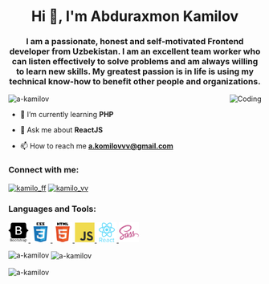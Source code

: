 <h1 align="center">Hi 👋, I'm Abduraxmon Kamilov</h1>
<h3 align="center">I am a passionate, honest and self-motivated Frontend developer from Uzbekistan. I am an excellent team worker who can listen effectively to solve problems and am always willing to learn new skills. My greatest passion is in life is using my technical know-how to benefit other people and organizations.</h3>
<img align="right" height="277" src="https://github-production-user-asset-6210df.s3.amazonaws.com/121342388/239740741-f571f878-d2c3-4284-81fd-83cccd0564bc.gif" alt="Coding">


<p align="left"> <img src="https://komarev.com/ghpvc/?username=a-kamilov&label=Profile%20views&color=0e75b6&style=flat" alt="a-kamilov" /> </p>

- 🌱 I’m currently learning **PHP**

- 💬 Ask me about **ReactJS**

- 📫 How to reach me **a.komilovvv@gmail.com**

<h3 align="left">Connect with me:</h3>
<p align="left">
<a href="https://instagram.com/kamilo_ff" target="blank"><img align="center" src="https://raw.githubusercontent.com/rahuldkjain/github-profile-readme-generator/master/src/images/icons/Social/instagram.svg" alt="kamilo_ff" height="30" width="40" /></a>
<a href="https://t.me/kamilo_vv" target="blank"><img align="center" src="https://www.iconfinder.com/icons/3069742/circle_messenger_round_icon_telegram_icon" alt="kamilo_vv" height="30"/>
 </a>
</p>


<h3 align="left">Languages and Tools:</h3>
<p align="left"> <a href="https://getbootstrap.com" target="_blank" rel="noreferrer"> <img src="https://raw.githubusercontent.com/devicons/devicon/master/icons/bootstrap/bootstrap-plain-wordmark.svg" alt="bootstrap" width="40" height="40"/> </a> <a href="https://www.w3schools.com/css/" target="_blank" rel="noreferrer"> <img src="https://raw.githubusercontent.com/devicons/devicon/master/icons/css3/css3-original-wordmark.svg" alt="css3" width="40" height="40"/> </a> <a href="https://www.w3.org/html/" target="_blank" rel="noreferrer"> <img src="https://raw.githubusercontent.com/devicons/devicon/master/icons/html5/html5-original-wordmark.svg" alt="html5" width="40" height="40"/> </a> <a href="https://developer.mozilla.org/en-US/docs/Web/JavaScript" target="_blank" rel="noreferrer"> <img src="https://raw.githubusercontent.com/devicons/devicon/master/icons/javascript/javascript-original.svg" alt="javascript" width="40" height="40"/> </a> <a href="https://reactjs.org/" target="_blank" rel="noreferrer"> <img src="https://raw.githubusercontent.com/devicons/devicon/master/icons/react/react-original-wordmark.svg" alt="react" width="40" height="40"/> </a> <a href="https://sass-lang.com" target="_blank" rel="noreferrer"> <img src="https://raw.githubusercontent.com/devicons/devicon/master/icons/sass/sass-original.svg" alt="sass" width="40" height="40"/> </a> </p>

<p><img align="left" src="https://github-readme-stats.vercel.app/api/top-langs?username=a-kamilov&show_icons=true&locale=en&layout=compact" alt="a-kamilov" /></p>

<p>&nbsp;<img align="center" src="https://github-readme-stats.vercel.app/api?username=a-kamilov&show_icons=true&locale=en" alt="a-kamilov" /></p>

<p><img align="center" src="https://github-readme-streak-stats.herokuapp.com/?user=a-kamilov&" alt="a-kamilov" /></p>
